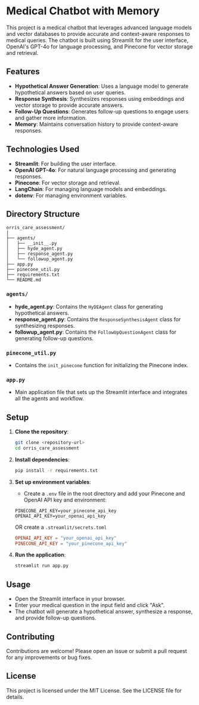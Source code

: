 # Medical Chatbot with Memory

This project is a medical chatbot that leverages advanced language models and vector databases to provide accurate and context-aware responses to medical queries. The chatbot is built using Streamlit for the user interface, OpenAI's GPT-4o for language processing, and Pinecone for vector storage and retrieval.

## Features

- **Hypothetical Answer Generation**: Uses a language model to generate hypothetical answers based on user queries.
- **Response Synthesis**: Synthesizes responses using embeddings and vector storage to provide accurate answers.
- **Follow-Up Questions**: Generates follow-up questions to engage users and gather more information.
- **Memory**: Maintains conversation history to provide context-aware responses.

## Technologies Used

- **Streamlit**: For building the user interface.
- **OpenAI GPT-4o**: For natural language processing and generating responses.
- **Pinecone**: For vector storage and retrieval.
- **LangChain**: For managing language models and embeddings.
- **dotenv**: For managing environment variables.

## Directory Structure
```
orris_care_assessment/
│
├── agents/
│   ├── __init__.py
│   ├── hyde_agent.py
│   ├── response_agent.py
│   └── followup_agent.py
├── app.py
├── pinecone_util.py
├── requirements.txt
└── README.md
```

### `agents/`

- **hyde_agent.py**: Contains the `HyDEAgent` class for generating hypothetical answers.
- **response_agent.py**: Contains the `ResponseSynthesisAgent` class for synthesizing responses.
- **followup_agent.py**: Contains the `FollowUpQuestionAgent` class for generating follow-up questions.

### `pinecone_util.py`

- Contains the `init_pinecone` function for initializing the Pinecone index.

### `app.py`

- Main application file that sets up the Streamlit interface and integrates all the agents and workflow.

## Setup

1. **Clone the repository**:
    ```sh
    git clone <repository-url>
    cd orris_care_assessment
    ```

2. **Install dependencies**:
    ```sh
    pip install -r requirements.txt
    ```

3. **Set up environment variables**:
    - Create a `.env` file in the root directory and add your Pinecone and OpenAI API key and environment:
    ```env
    PINECONE_API_KEY=your_pinecone_api_key
    OPENAI_API_KEY=your_openai_api_key
    ```
    OR create a `.streamlit/secrets.toml`
    ```.streamlit/secrets.toml
    OPENAI_API_KEY = "your_openai_api_key"
    PINECONE_API_KEY = "your_pinecone_api_key"
    ```


4. **Run the application**:
    ```sh
    streamlit run app.py
    ```

## Usage

- Open the Streamlit interface in your browser.
- Enter your medical question in the input field and click "Ask".
- The chatbot will generate a hypothetical answer, synthesize a response, and provide follow-up questions.

## Contributing

Contributions are welcome! Please open an issue or submit a pull request for any improvements or bug fixes.

## License

This project is licensed under the MIT License. See the LICENSE file for details.